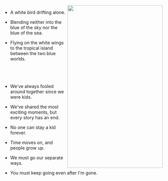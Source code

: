 

<h1 ></h1>
<br/>

<img src="https://cdn.jsdelivr.net/gh/OrekiYuta/OrekiYuta@1.0.0/OrekiYuta.png"  height="515" width="300" align="right">

- A white bird drifting alone.

- Blending neither into the blue of the sky nor the blue of the sea.

- Flying on the white wings to the tropical island between the two blue worlds.

<br/>
<h1></h1>


- We've always fooled around together since we were kids.

- We've shared the most exciting moments, but every story has an end.

- No one can stay a kid forever.

- Time moves on, and people grow up.

- We must go our separate ways.

- You must keep going even after I'm gone.

<h1></h1>
